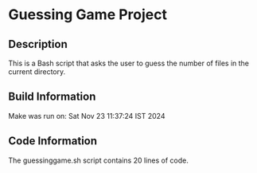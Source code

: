 # Guessing Game Project

## Description
This is a Bash script that asks the user to guess the number of files in the current directory.

## Build Information
Make was run on: Sat Nov 23 11:37:24 IST 2024

## Code Information
The guessinggame.sh script contains       20 lines of code.
